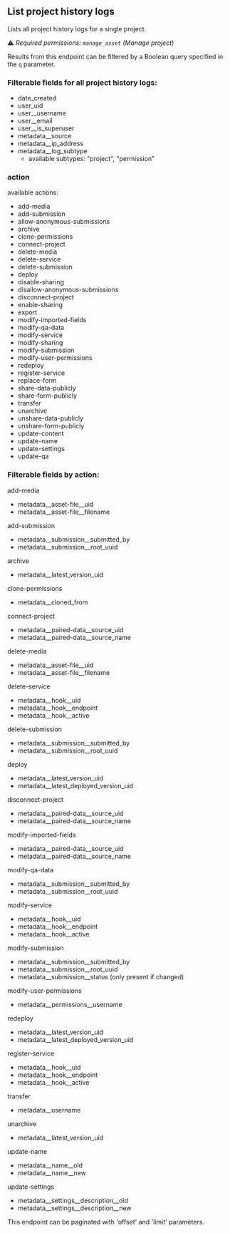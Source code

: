 ## List project history logs

Lists all project history logs for a single project.

⚠️ _Required permissions: `manage_asset` (Manage project)_

Results from this endpoint can be filtered by a Boolean query specified in the `q` parameter.

### Filterable fields for all project history logs:

  - date_created
  - user_uid
  - user__username
  - user__email
  - user__is_superuser
  - metadata__source
  - metadata__ip_address
  - metadata__log_subtype
    - available subtypes: "project", "permission"

### action

available actions:
  - add-media
  - add-submission
  - allow-anonymous-submissions
  - archive
  - clone-permissions
  - connect-project
  - delete-media
  - delete-service
  - delete-submission
  - deploy
  - disable-sharing
  - disallow-anonymous-submissions
  - disconnect-project
  - enable-sharing
  - export
  - modify-imported-fields
  - modify-qa-data
  - modify-service
  - modify-sharing
  - modify-submission
  - modify-user-permissions
  - redeploy
   - register-service
  - replace-form
  - share-data-publicly
  - share-form-publicly
  - transfer
  - unarchive
  - unshare-data-publicly
  - unshare-form-publicly
  - update-content
  - update-name
  - update-settings
  - update-qa

### Filterable fields by action:

  add-media
  - metadata__asset-file__uid
  - metadata__asset-file__filename

  add-submission
  - metadata__submission__submitted_by
  - metadata__submission__root_uuid

  archive
  - metadata__latest_version_uid

  clone-permissions
  - metadata__cloned_from

  connect-project
  - metadata__paired-data__source_uid
  - metadata__paired-data__source_name

  delete-media
  - metadata__asset-file__uid
  - metadata__asset-file__filename

  delete-service
  - metadata__hook__uid
  - metadata__hook__endpoint
  - metadata__hook__active

  delete-submission
  - metadata__submission__submitted_by
  - metadata__submission__root_uuid

  deploy
  - metadata__latest_version_uid
  - metadata__latest_deployed_version_uid

  disconnect-project
  - metadata__paired-data__source_uid
  - metadata__paired-data__source_name

  modify-imported-fields
  - metadata__paired-data__source_uid
  - metadata__paired-data__source_name

  modify-qa-data
  - metadata__submission__submitted_by
  - metadata__submission__root_uuid

  modify-service
  - metadata__hook__uid
  - metadata__hook__endpoint
  - metadata__hook__active

  modify-submission
  - metadata__submission__submitted_by
  - metadata__submission__root_uuid
  - metadata__submission__status (only present if changed)

  modify-user-permissions
  - metadata__permissions__username

  redeploy
  - metadata__latest_version_uid
  - metadata__latest_deployed_version_uid

  register-service
  - metadata__hook__uid
  - metadata__hook__endpoint
  - metadata__hook__active

  transfer
  - metadata__username

  unarchive
  - metadata__latest_version_uid

  update-name
  - metadata__name__old
  - metadata__name__new

  update-settings
  - metadata__settings__description__old
  - metadata__settings__description__new

This endpoint can be paginated with 'offset' and 'limit' parameters.
